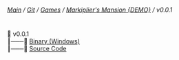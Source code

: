 ﻿###### [Main](https://pikakid98.github.io) / [Git](https://git-pikakid98.github.io) / [Games](https://git-pikakid98.github.io/games) / [Markiplier's Mansion {DEMO}](https://git-pikakid98.github.io/games/markipliers-mansion-demo) / v0.0.1
<h1></h1>

📂 v0.0.1
\
┃───📄 [Binary (Windows)](https://github.com/Git-Pikakid98/markipliers-mansion-demo/releases/download/v0.0.1/Markipier_s.Mansion.Original.Lite.Demo.7z)
\
┃───📄 [Source Code](https://github.com/Git-Pikakid98/markipliers-mansion-demo/archive/refs/tags/v0.0.1.zip)
